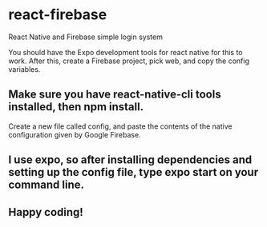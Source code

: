 # react-firebase
React Native and Firebase simple login system

You should have the Expo development tools for react native for this to work.
After this, create a Firebase project, pick web, and copy the config variables.

## Make sure you have react-native-cli tools installed, then npm install.

Create a new file called config, and paste the contents of the native configuration given by Google Firebase.

##  I use expo, so after installing dependencies and setting up the config file, type expo start on your command line.

## Happy coding!
